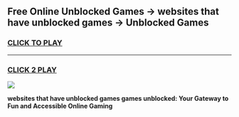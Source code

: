
## Free Online Unblocked Games → websites that have unblocked games → Unblocked Games
<h3>
<a href="https://premium.freeplayer.one?title=websites_that_have_unblocked_games&ref=21F">CLICK TO PLAY</a></h3>
<hr>

<h3>
<a href="https://premium.freeplayer.one?title=websites_that_have_unblocked_games&ref=21F">CLICK 2 PLAY</a>
  
</h3>

<a href="https://premium.freeplayer.one?title=websites_that_have_unblocked_games&ref=21F/"><img src="https://clearcache.store/games.png"></a>


**websites that have unblocked games games unblocked: Your Gateway to Fun and Accessible Online Gaming**
